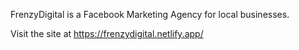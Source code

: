 FrenzyDigital is a Facebook Marketing Agency for local businesses.

Visit the site at https://frenzydigital.netlify.app/
